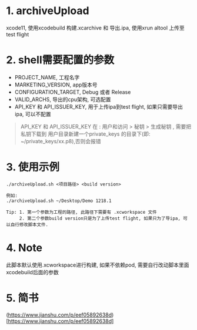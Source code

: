 # 1. archiveUpload
xcode11, 使用xcodebuild 构建.xcarchive 和 导出.ipa, 使用xrun altool 上传至test flight

# 2. shell需要配置的参数
 - PROJECT_NAME, 工程名字
 - MARKETING_VERSION, app版本号
 - CONFIGURATION_TARGET, Debug 或者 Release
 - VALID_ARCHS, 导出的cpu架构, 可选配置
 - API_KEY 和 API_ISSUER_KEY, 用于上传ipa到test flight, 如果只需要导出ipa, 可以不配置
 > API_KEY 和 API_ISSUER_KEY 在 : 用户和访问 > 秘钥 > 生成秘钥 , 需要把私钥下载到 用户目录新建一个private_keys 的目录下(即: ~/private_keys/xx.p8),否则会报错
 
# 3. 使用示例

```
./archiveUpload.sh <项目路径> <build version>

例如:
./archiveUpload.sh ~/Desktop/Demo 1218.1

Tip: 1. 第一个参数为工程的路径, 此路径下需要有 .xcworkspace 文件
     2. 第二个参数build version只是为了上传test flight, 如果只为了导ipa, 可以自行修改脚本文件.        
```

# 4. Note
此脚本默认使用.xcworkspace进行构建, 如果不依赖pod, 需要自行改动脚本里面xcodebuild后面的参数

# 5. 简书
(https://www.jianshu.com/p/eef05892638d)[https://www.jianshu.com/p/eef05892638d]
